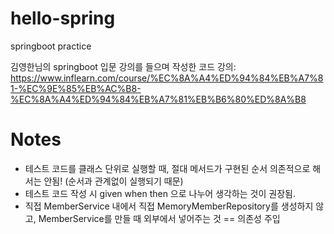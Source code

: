 # hello-spring
springboot practice

김영한님의 springboot 입문 강의를 들으며 작성한 코드
강의: https://www.inflearn.com/course/%EC%8A%A4%ED%94%84%EB%A7%81-%EC%9E%85%EB%AC%B8-%EC%8A%A4%ED%94%84%EB%A7%81%EB%B6%80%ED%8A%B8

# Notes
- 테스트 코드를 클래스 단위로 실행할 때, 절대 메서드가 구현된 순서 의존적으로 해서는 안됨! (순서과 관계없이 실행되기 때문)
- 테스트 코드 작성 시 given when then 으로 나누어 생각하는 것이 권장됨.
- 직접 MemberService 내에서 직접 MemoryMemberRepository를 생성하지 않고, MemberService를 만들 때 외부에서 넣어주는 것 == 의존성 주입

